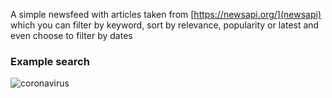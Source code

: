 A simple newsfeed with articles taken from [https://newsapi.org/](newsapi) which you can filter by keyword, sort by relevance, popularity or latest and even choose to filter by dates

### Example search

![coronavirus](../master/ss/1.png)
